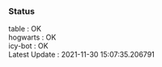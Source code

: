 ### Status


table : OK  
hogwarts : OK  
icy-bot : OK  
Latest Update : 2021-11-30 15:07:35.206791
